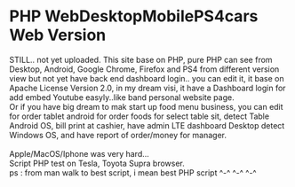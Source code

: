 # PHP WebDesktopMobilePS4cars Web Version
STILL.. not yet uploaded. This site base on PHP, pure PHP can see from Desktop, Android, Google Chrome, Firefox and PS4 from different version view but not yet have back end dashboard login.. you can edit it, it base on Apache License Version 2.0, in my dream visi, it have a Dashboard login for add embed Youtube easyly..like band personal website page.
<br />Or if you have big dream to mak start up food menu business, you can edit for order tablet android for order foods for select table sit, detect Table Android OS, bill print at cashier, have admin LTE dashboard Desktop detect Windows OS, and have report of order/money for manager.
<br /><br />Apple/MacOS/Iphone was very hard...<br />
Script PHP test on Tesla, Toyota Supra browser.<br />
ps : from man walk to best script, i mean best PHP script ^-^ ^-^ ^-^
